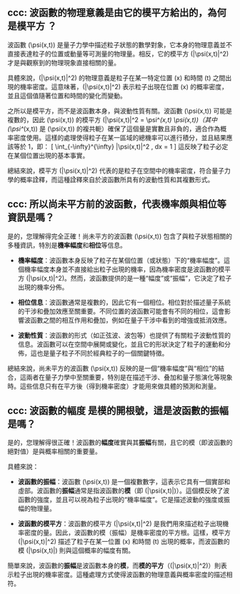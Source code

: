 

## ccc: 波函數的物理意義是由它的模平方給出的，為何是模平方 ？

波函數 \(\psi(x,t)\) 是量子力學中描述粒子狀態的數學對象，它本身的物理意義並不直接表達粒子的位置或動量等可測量的物理量。相反，它的模平方 \(|\psi(x,t)|^2\) 才是與觀察到的物理現象直接相關的量。

具體來說，\(|\psi(x,t)|^2\) 的物理意義是粒子在某一特定位置 \(x\) 和時間 \(t\) 之間出現的機率密度。這意味著，\(|\psi(x,t)|^2\) 表示粒子出現在位置 \(x\) 的概率密度，並且這個值隨著位置和時間的變化而變動。

之所以是模平方，而不是波函數本身，與波動性質有關。波函數 \(\psi(x,t)\) 可能是複數的，因此 \(\psi(x,t)\) 的模平方 \(|\psi(x,t)|^2 = \psi^*(x,t) \psi(x,t)\)（其中 \(\psi^*(x,t)\) 是 \(\psi(x,t)\) 的複共軛）確保了這個量是實數且非負的，適合作為概率密度使用。這樣的處理使得粒子在某一區域的總機率可以進行積分，並且結果應該等於 1，即：
\[
\int_{-\infty}^{\infty} |\psi(x,t)|^2 \, dx = 1
\]
這反映了粒子必定在某個位置出現的基本事實。

總結來說，模平方 \(|\psi(x,t)|^2\) 代表的是粒子在空間中的機率密度，符合量子力學的概率詮釋，而這種詮釋來自於波函數所具有的波動性質和其複數形式。

## ccc: 所以尚未平方前的波函數，代表機率頗與相位等資訊是嗎？

是的，您理解得完全正確！尚未平方的波函數 \(\psi(x,t)\) 包含了與粒子狀態相關的多種資訊，特別是**機率幅度**和**相位**等信息。

- **機率幅度**：波函數本身反映了粒子在某個位置（或狀態）下的“機率幅度”。這個機率幅度本身並不直接給出粒子出現的機率，因為機率密度是波函數的模平方 \(|\psi(x,t)|^2\)。然而，波函數提供的是一種“幅度”或“振幅”，它決定了粒子出現的機率分佈。

- **相位信息**：波函數通常是複數的，因此它有一個相位。相位對於描述量子系統的干涉和疊加效應至關重要。不同位置的波函數可能會有不同的相位，這會影響波函數之間的相互作用和疊加，例如在量子干涉中看到的增強或抵消效應。

- **波動性質**：波函數的形式（如正弦波、波包等）也提供了有關粒子波動性質的信息。波函數可以在空間中展開或變化，並且它的形狀決定了粒子的運動和分佈，這也是量子粒子不同於經典粒子的一個關鍵特徵。

總結來說，尚未平方的波函數 \(\psi(x,t)\) 反映的是一個“機率幅度”與“相位”的結合，這兩者在量子力學中至關重要，特別是在描述干涉、叠加和量子態演化等現象時。這些信息只有在平方後（得到機率密度）才能用來做具體的預測和測量。

## ccc: 波函數的幅度 是模的開根號，這是波函數的振幅是嗎？

是的，您理解得很正確！波函數的**幅度**確實與其**振幅**有關，且它的模（即波函數的絕對值）是與概率相關的重要量。

具體來說：

- **波函數的振幅**：波函數 \(\psi(x,t)\) 是一個複數數字，這表示它具有一個實部和虛部。波函數的**振幅**通常是指波函數的**模**（即 \(|\psi(x,t)|\)）。這個模反映了波函數的強度，並且可以視為粒子出現的“機率幅度”。它是描述波動的強度或振幅的物理量。

- **波函數的模平方**：波函數的模平方 \(|\psi(x,t)|^2\) 是我們用來描述粒子出現機率密度的量。因此，波函數的模（振幅）是機率密度的平方根。這樣，模平方 \(|\psi(x,t)|^2\) 描述了粒子在某一位置 \(x\) 和時間 \(t\) 出現的概率，而波函數的模 \(|\psi(x,t)|\) 則與這個概率的幅度有關。

簡單來說，波函數的**振幅**是波函數本身的**模**，而**模的平方**（\(|\psi(x,t)|^2\)）則表示粒子出現的機率密度。這種處理方式使得波函數的物理意義與概率密度的描述相符。

